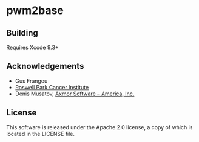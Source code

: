 # pwm2base

Building
--------
Requires Xcode 9.3+

Acknowledgements
----------------
* Gus Frangou
* [Roswell Park Cancer Institute](https://www.roswellpark.org/)
* Denis Musatov, [Axmor Software – America, Inc.](https://axmor.com/)

License
-------
This software is released under the Apache 2.0 license, a copy of which is located in the LICENSE file.


